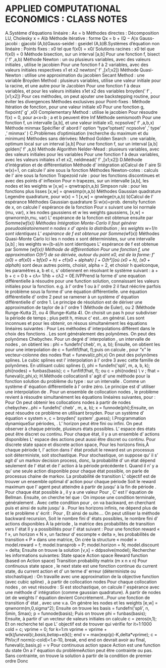 # APPLIED COMPUTATIONAL ECONOMICS : CLASS NOTES 

A.Système d’équations linéaire : Ax = b Méthodes directes : Décomposition LU, Cholesky x = A\b Méthode itérative : forme Qx = b + (Q − A)x Gauss-jacobi : gjacobi (A,b)Gauss-seidel : gseidel (A,b)B.Systèmes d’équation non linéaire : Points fixes : x0 tel que f(x0) = x0/ Solutions racines : x0 tel que f(x0) = 0 Méthode bisection, sur un interval [a,b] Pour une fonction f,  bisect (‘ f’ ,a,b) Méthode Newton : un ou plusieurs variables, avec des valeurs initiales , utilise le jacobien Pour une fonction f à 2 variables, avec des valeurs initiales respectives x1 et x2 newton(’ f’ ,[x1;x2]) Méthode Quasi-Newton : utilise une approximation du jacobien Secant Method : une variable Broyden Method : plusieurs variables, utilise une valeur initiale pour la racine, et une autre pour le Jacobien Pour une fonction f à deux variables, et pour les valeurs initiales x1et x2 des variables broyden(’ f’ ,[x1;x2]) 
Pour ces méthodes, on peut ajouter une backstepping routine, pour éviter les divergences Méthodes exclusives pour Point-fixes : Méthode Itération de fonction, pour une valeur initiale x0 Pour une fonction g, fixpoint(’ g’ ,x0) Complementary Method : utilise le jacobien Pour résoudre f(x) = 0, pour a<x<b ;  a et b peuvent être Inf Méthode semismooth Pour une fonction f, un intervalle [a,b], et une valeur initiale x0, ncpsolve(’ f’ ,a,b,x) Méthode minmax Spécifier d’ abord l’ option “type”optset(’ ncpsolve’ ,’ type’ ,’ minmax’ ) C.Problèmes d’optimisation (recherche du maximum et du minimum) Méthodes sans dérivées: Method Golden Search : une variable, optimum local sur un interval [a,b] Pour une fonction f, sur un interval [a,b] golden(’ f’ ,a,b) Méthode Algorithm Nelder-Mead : plusieurs variables, avec des valeurs initiales pour les variables Pour une fonction f à deux variables, avec les valeurs initiales x1 et x2, neldmead(’ f’ ,[x1;x2]) 
D.Méthode d’intégration et de différentiation Méthode d’ intégration a)Calcul de l’ aire Si w(x)=1, on calcule l’ aire sous la fonction Méthodes Newton-cotes : calculs de l’ aire sous la fonction Trapezoid rule : pour les fonctions discontinues et avec des points d’ inflexion Pour n trapezes, sur un intervalle [a,b], les nodes  et les weights w [x,w] = qnwtrap(n,a,b) Simpson rule : pour les fonctions plus lisses [x,w] = qnwsimp(n,a,b) Méthodes Gaussian quadrature Legendre quadrature, pour w(x) = 1 [x,w] = qnwlege(n,a,b) b)Calcul de l’ espérance Méthodes Gaussian quadrature Si w(x)=prob. density function de x, on calcule l’ espérance de la fonction Pour x suivant une loi normale (mu, var), x les nodes gaussiens et w les weights gaussiens, [x,w] = qnwnorm(n,mu, var) L’ espérance de la fonction est obtenue ensuite par Somme(w*f(x)) Méthodes Intégration Monte-Carlo Il faut générer pseudoaléatoirement n nodes x d’ après la distribution ; les weights w=1/n sont identiques L’ espérance de f est obtenue par  Somme(w*f(x)) 
Méthodes Quasi-Monte Carlo Ici les n nodes x sont déterministes, sur une intervalle [a,b] ;  les weights  w=(b-a)/n sont identiques L’ espérance de f est obtenue par Somme (w*f(x)) Méthode de différentiation Pour une fonction f, une approximation O(h²) de sa dérivée, autour du point x0, est de la forme: f’ (x0) = a*f(x0) + b*f(x0 + h) + c*f(x0 + alpha*h) [ + O(h²)]où (x0 + h), (x0 + alpha*h) sont deux autres points, choisir, alpha = 2, et choisir h quelconque, les paramètres a, b et c, s’ obtiennent en résolvant le système suivant : a + b + c = 0 b + cλ= 1/hb + cλ2 = 0E.IVPPrend la forme d’ une equation différentielle à résoudre pour une function solution, connaissant les valeurs initiales pour la fonction. e.g. à l’ ordre 1 ou à l’ ordre 2 il faut réécrire parfois le problème sous la forme d’ une équation différentielle. une équation différentielle d’ ordre 2 peut se ramener à un système d’ équation  différentielle d’ ordre 1. Le principe de résolution est de dériver une approximation de taylor de  à l’ ordre 1 (Méthode de Euler), ou 2 (Méthode Runge-Kutta 2), ou 4 (Runge-Kutta 4). On choisit un pas h pour subdiviser la période de temps ; plus petit h, mieux c’ est...en général. 
Les  sont inconnues et pour les obtenir, on résous simultanément les équations linéaires suivantes : Pour Les méthodes d’ interpolations diffèrent dans le choix des fonctions . Les sont généralement des polynômes.  On peut des polynômes Chebychev. Pour un degré d’ interpolation    , un intervalle de nodes , on obtient les : phi = fundefn('cheb', m, a, b); Ensuite, on obtient les  pour une interpolation de c = funfitf(fhat, f);puis on calcule  , pour “x” le vecteur-colonne des nodes fhat = funeval(c,phi,x) On peut des polynômes splines. Le cubic splines est l’ interpolation à l’ ordre 3 avec cette famille de polynômes. En utilisant cubic splines (),  phi = fundefn('spli', m, a, b, k);  phi(nodes) = funbas(basis); c = funfitf(fhat, f); ou c = phi(nodes) \ v ;  fhat = funeval(c,phi,x); H.Méthode collocationIl s’ agit d’ une méthode pour la fonction    solution du problème du type : 
 sur un intervalle . Comme un système d’ équation différentielle à l’ ordre zéro.  Le principe est d’ utiliser une interpolation   de . Pour un ensemble de    collocation nodes , le problème revient à résoudre simultanément les équations linéaires suivantes, pour  : Pour On peut obtenir les collocations nodes à partir de nodes chebychev...phi = fundefn(’ cheb’ , m, a, b); x = funnode(phi);Ensuite, on peut résoudre ce problème en utilisant broyden. Pour un système d’ équation « system », c = broyden(’ system’ ,guess); I.Programmation dynamiqueSur     périodes,  . L’ horizon     peut être fini ou infini. On peut observer à chaque période,  plusieurs états    possibles. L’ espace des états peut être discret ou continu. Pour chaque état, il y a un ensemble d’ actions disponibles    L’ espace des actions peut aussi être discret ou continu. Pour discrete state space et discrete action space, Pour les horizons finis,À chaque période t, l’ action    dans l’ état    produit le reward  est un processus soit déterministe, soit stochastique.  Pour    stochastique, on suppose qu’ il s’ agit d’ un markov decision process, donc, la probabilité d’ un état  dépend seulement de l’ état  et de l’ action    à la période précédente t. 
Quand il n’ y a qu’ une seule action disponible pour chaque état possible, on parle de processus chaine de markov. La probabilité de transition L’ objectif est de trouver un ensemble optimal d’ action pour chaque période Soit  le reward maximum que l’ agent peut atteindre à partir de  jusqu’ à la fin de période   .  Pour chaque état  possible à , il y a une valeur Pour , C’ est l’ équation de Bellman. Ensuite, on cherche  tel que : On impose une condition terminale, généralement . Avec cette condition pour  , on va backward, en cherchant  puis  et ainsi de suite jusqu’ à . Pour les horizons infinis,  ne dépend plus de  et le problème s’ écrit : Pour , 
Et ainsi de suite.... On peut utiliser la méthode backward recursion, Soit    le nombre fini d’ états possibles,  le nombre fini d’ actions disponibles À la période   , la matrice des probabilités de transition vers l’ état Il y a    possibilités pour l’ état  suivant : Pour une fonction reward « f », un horizon « N », un facteur d’ escompte « delta »,  les probabilités de transition « P » dans une matrice, On crée la structure « model » model.reward    = f; model.transprob = P; model.horizon   = N; model.discount  = delta; Ensuite on trouve la solution [v,x] = ddpsolve(model); Rechercher les informations suivantes: State space Action space Reward function (based on Action space) Transition probability matrix (m x n x n) Pour continuous state space , le next state est une fonction continue du current state, du current action et d’ un terme d’ erreur (déterministe ou stochastique) : On travaille avec une approximation de la objective function (avec cubic spline) 
, à partir de collocation nodes Pour chaque collocation nodes , on veut résoudre : Si    est stochastique, on calcule l’ espérance  avec une méthode d’ intégration (comme gaussian quadrature). À partir de nodes (et de weights l’ équation devient Concrètement...Pour une fonction de transition d’ état , avec  une v.a. On génère les nodes  et les weights [e,w] = qnwnorm(m,0,sigma^2); Ensuite on trouve les basis = fundefn('spli', n, Smin, Smax);     p     = funnode(basis);   Puis on trouve phi   = funbas(basis);  Ensuite, à partir d’ un vecteur de valeurs initiales  on calcule c = zeros(n,1); Et on recherche  tel que L’ objectif est de trouver  qui vérifie 
for it=1:1000 cold   = c; vprime = 0;  for k=1:m  vprime = vprime + w(k)*funeval(c,basis,beta*p+e(k)); end v = max(exp(p)-K,delta*vprime); c = Phi\v;if norm(c-cold)<1.e-10, break, end end on devrait avoir au final,  funeval(c,basis,p) = v Pour continuous action space     Action    est une function du state    On a l’ équation du problèmeAction    peut être contrainte ou pas. Sans contrainte, on trouve la solution à partir de la condition de premier ordre  Donc 
